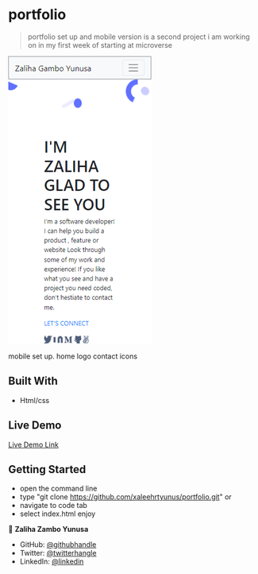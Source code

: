 # portfolio

> portfolio set up and mobile version is a second project i am working on in my first week of starting at microverse

![screenshot](./app-screenshot.png)

mobile set up.
home 
logo
contact
icons

## Built With

- Html/css

## Live Demo

[Live Demo Link](https://xaleehrtyunus.github.io/portfolio/)


## Getting Started
- open the command line
- type "git clone https://github.com/xaleehrtyunus/portfolio.git"
or 
- navigate to code tab 
- select index.html 
enjoy


👤 **Zaliha Zambo Yunusa**

- GitHub: [@githubhandle](https://github.com/xaleehrtyunus)
- Twitter: [@twitterhangle](https://twiiter.com/yunusxaleehrt)
- LinkedIn: [@linkedin](https://linkedin.com/zalihagamboyunusa)

